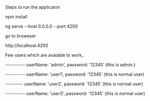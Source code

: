 
Steps to run the applicaton

npm install

ng serve --host 0.0.0.0 --port 4200

go to broweser

http://localhost:4200


Few users which are avaiable to work,. 

 ---------- userName: 'admin',  password: '12345'             (this is admin.)
 
 ----------   userName: 'user1', password: '12345'          (this is normal user)
 
 ---------   userName: 'user2', password: '12345'       (this is normal user)
 
 ----------   userName: 'user3', password: '12345'        (this is normal user)
